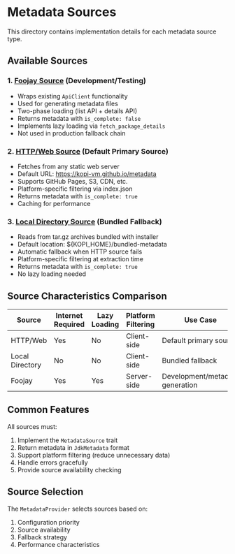 # Metadata Sources

This directory contains implementation details for each metadata source type.

## Available Sources

### 1. [Foojay Source](01-foojay.md) (Development/Testing)

- Wraps existing `ApiClient` functionality
- Used for generating metadata files
- Two-phase loading (list API + details API)
- Returns metadata with `is_complete: false`
- Implements lazy loading via `fetch_package_details`
- Not used in production fallback chain

### 2. [HTTP/Web Source](02-http-web.md) (Default Primary Source)

- Fetches from any static web server
- Default URL: https://kopi-vm.github.io/metadata
- Supports GitHub Pages, S3, CDN, etc.
- Platform-specific filtering via index.json
- Returns metadata with `is_complete: true`
- Caching for performance

### 3. [Local Directory Source](03-local-directory.md) (Bundled Fallback)

- Reads from tar.gz archives bundled with installer
- Default location: ${KOPI_HOME}/bundled-metadata
- Automatic fallback when HTTP source fails
- Platform-specific filtering at extraction time
- Returns metadata with `is_complete: true`
- No lazy loading needed

## Source Characteristics Comparison

| Source          | Internet Required | Lazy Loading | Platform Filtering | Use Case                        |
| --------------- | ----------------- | ------------ | ------------------ | ------------------------------- |
| HTTP/Web        | Yes               | No           | Client-side        | Default primary source          |
| Local Directory | No                | No           | Client-side        | Bundled fallback                |
| Foojay          | Yes               | Yes          | Server-side        | Development/metadata generation |

## Common Features

All sources must:

1. Implement the `MetadataSource` trait
2. Return metadata in `JdkMetadata` format
3. Support platform filtering (reduce unnecessary data)
4. Handle errors gracefully
5. Provide source availability checking

## Source Selection

The `MetadataProvider` selects sources based on:

1. Configuration priority
2. Source availability
3. Fallback strategy
4. Performance characteristics
